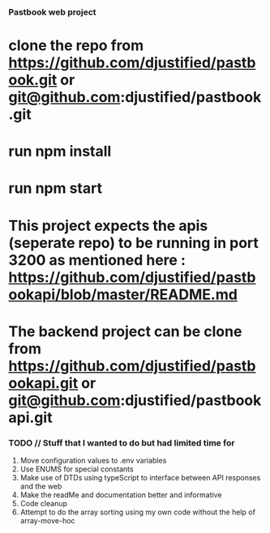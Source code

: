 ### Pastbook web project

# clone the repo from https://github.com/djustified/pastbook.git or git@github.com:djustified/pastbook.git

# run npm install

# run npm start

# This project expects the apis (seperate repo) to be running in port 3200 as mentioned here : https://github.com/djustified/pastbookapi/blob/master/README.md

# The backend project can be clone from https://github.com/djustified/pastbookapi.git or git@github.com:djustified/pastbookapi.git

### TODO // Stuff that I wanted to do but had limited time for

1. Move configuration values to .env variables
2. Use ENUMS for special constants
3. Make use of DTDs using typeScript to interface between API responses and the web
4. Make the readMe and documentation better and informative
5. Code cleanup
6. Attempt to do the array sorting using my own code without the help of array-move-hoc

